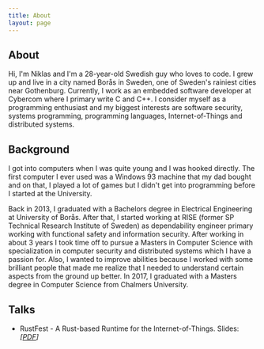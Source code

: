 ```yaml
---
title: About
layout: page
---
```

<!-- ![Profile Image]({{ site.url }}/{{ site.picture }}) -->

<h2>About</h2>
Hi, I'm Niklas and I'm a 28-year-old Swedish guy who loves to code. I grew up and live in a city named Borås in Sweden, one of Sweden's rainiest cities near Gothenburg. Currently, I work as an embedded software developer at Cybercom where I primary write C and C++. I consider myself as a programming enthusiast and my biggest interests are software security, systems programming, programming languages, Internet-of-Things and distributed systems. 

<h2>Background</h2>
I got into computers when I was quite young and I was hooked directly. 
The first computer I ever used was a Windows 93 machine that my dad bought and on that, I played a lot of games but I didn't get into programming before I started at the University. 

Back in 2013, I graduated with a Bachelors degree in Electrical Engineering at University of Borås. 
After that, I started working at RISE (former SP Technical Research Institute of Sweden) as dependability engineer primary working with functional safety and information security. 
After working in about 3 years I took time off to pursue a Masters in Computer Science with specialization in computer security and distributed systems which I have a passion for. 
Also, I wanted to improve abilities because I worked with some brilliant people that made me realize that I needed to understand certain aspects from the ground up better. 
In 2017, I graduated with a Masters degree in Computer Science from Chalmers University.

<h2>Talks</h2>
<ul>
<li>RustFest - A Rust-based Runtime for the Internet-of-Things. Slides: <em>[<a href="assets/RustFest_NA_20170930.pdf">PDF</a>]</em></li> 
</ul>
